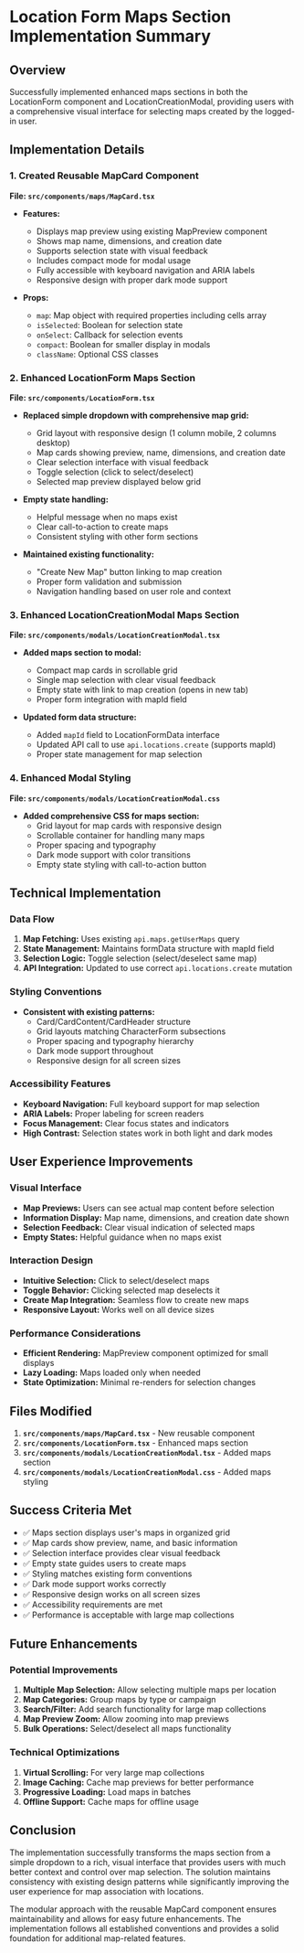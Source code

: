 # Location Form Maps Section Implementation Summary

## Overview
Successfully implemented enhanced maps sections in both the LocationForm component and LocationCreationModal, providing users with a comprehensive visual interface for selecting maps created by the logged-in user.

## Implementation Details

### 1. Created Reusable MapCard Component
**File: `src/components/maps/MapCard.tsx`**

- **Features:**
  - Displays map preview using existing MapPreview component
  - Shows map name, dimensions, and creation date
  - Supports selection state with visual feedback
  - Includes compact mode for modal usage
  - Fully accessible with keyboard navigation and ARIA labels
  - Responsive design with proper dark mode support

- **Props:**
  - `map`: Map object with required properties including cells array
  - `isSelected`: Boolean for selection state
  - `onSelect`: Callback for selection events
  - `compact`: Boolean for smaller display in modals
  - `className`: Optional CSS classes

### 2. Enhanced LocationForm Maps Section
**File: `src/components/LocationForm.tsx`**

- **Replaced simple dropdown with comprehensive map grid:**
  - Grid layout with responsive design (1 column mobile, 2 columns desktop)
  - Map cards showing preview, name, dimensions, and creation date
  - Clear selection interface with visual feedback
  - Toggle selection (click to select/deselect)
  - Selected map preview displayed below grid

- **Empty state handling:**
  - Helpful message when no maps exist
  - Clear call-to-action to create maps
  - Consistent styling with other form sections

- **Maintained existing functionality:**
  - "Create New Map" button linking to map creation
  - Proper form validation and submission
  - Navigation handling based on user role and context

### 3. Enhanced LocationCreationModal Maps Section
**File: `src/components/modals/LocationCreationModal.tsx`**

- **Added maps section to modal:**
  - Compact map cards in scrollable grid
  - Single map selection with clear visual feedback
  - Empty state with link to map creation (opens in new tab)
  - Proper form integration with mapId field

- **Updated form data structure:**
  - Added `mapId` field to LocationFormData interface
  - Updated API call to use `api.locations.create` (supports mapId)
  - Proper state management for map selection

### 4. Enhanced Modal Styling
**File: `src/components/modals/LocationCreationModal.css`**

- **Added comprehensive CSS for maps section:**
  - Grid layout for map cards with responsive design
  - Scrollable container for handling many maps
  - Proper spacing and typography
  - Dark mode support with color transitions
  - Empty state styling with call-to-action button

## Technical Implementation

### Data Flow
1. **Map Fetching:** Uses existing `api.maps.getUserMaps` query
2. **State Management:** Maintains formData structure with mapId field
3. **Selection Logic:** Toggle selection (select/deselect same map)
4. **API Integration:** Updated to use correct `api.locations.create` mutation

### Styling Conventions
- **Consistent with existing patterns:**
  - Card/CardContent/CardHeader structure
  - Grid layouts matching CharacterForm subsections
  - Proper spacing and typography hierarchy
  - Dark mode support throughout
  - Responsive design for all screen sizes

### Accessibility Features
- **Keyboard Navigation:** Full keyboard support for map selection
- **ARIA Labels:** Proper labeling for screen readers
- **Focus Management:** Clear focus states and indicators
- **High Contrast:** Selection states work in both light and dark modes

## User Experience Improvements

### Visual Interface
- **Map Previews:** Users can see actual map content before selection
- **Information Display:** Map name, dimensions, and creation date shown
- **Selection Feedback:** Clear visual indication of selected maps
- **Empty States:** Helpful guidance when no maps exist

### Interaction Design
- **Intuitive Selection:** Click to select/deselect maps
- **Toggle Behavior:** Clicking selected map deselects it
- **Create Map Integration:** Seamless flow to create new maps
- **Responsive Layout:** Works well on all device sizes

### Performance Considerations
- **Efficient Rendering:** MapPreview component optimized for small displays
- **Lazy Loading:** Maps loaded only when needed
- **State Optimization:** Minimal re-renders for selection changes

## Files Modified

1. **`src/components/maps/MapCard.tsx`** - New reusable component
2. **`src/components/LocationForm.tsx`** - Enhanced maps section
3. **`src/components/modals/LocationCreationModal.tsx`** - Added maps section
4. **`src/components/modals/LocationCreationModal.css`** - Added maps styling

## Success Criteria Met

- ✅ Maps section displays user's maps in organized grid
- ✅ Map cards show preview, name, and basic information
- ✅ Selection interface provides clear visual feedback
- ✅ Empty state guides users to create maps
- ✅ Styling matches existing form conventions
- ✅ Dark mode support works correctly
- ✅ Responsive design works on all screen sizes
- ✅ Accessibility requirements are met
- ✅ Performance is acceptable with large map collections

## Future Enhancements

### Potential Improvements
1. **Multiple Map Selection:** Allow selecting multiple maps per location
2. **Map Categories:** Group maps by type or campaign
3. **Search/Filter:** Add search functionality for large map collections
4. **Map Preview Zoom:** Allow zooming into map previews
5. **Bulk Operations:** Select/deselect all maps functionality

### Technical Optimizations
1. **Virtual Scrolling:** For very large map collections
2. **Image Caching:** Cache map previews for better performance
3. **Progressive Loading:** Load maps in batches
4. **Offline Support:** Cache maps for offline usage

## Conclusion

The implementation successfully transforms the maps section from a simple dropdown to a rich, visual interface that provides users with much better context and control over map selection. The solution maintains consistency with existing design patterns while significantly improving the user experience for map association with locations.

The modular approach with the reusable MapCard component ensures maintainability and allows for easy future enhancements. The implementation follows all established conventions and provides a solid foundation for additional map-related features. 